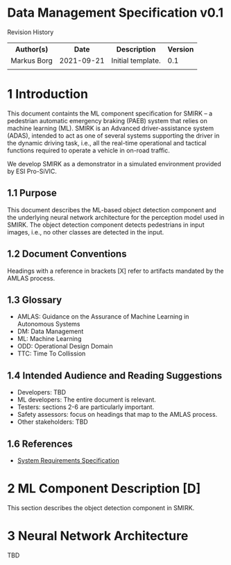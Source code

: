 # Data Management Specification v0.1

Revision History
<table>
<tr>
<th>Author(s)</th>
<th>Date</th>
<th>Description</th>
<th>Version</th>
</tr>
<tr>
<td>Markus Borg</th>
<td>2021-09-21</th>
<td>Initial template.</th>
<td>0.1</th>
</tr>
<tr>
<td></td>
<td></td>
<td></td>
<td></td>
</tr>
</table>

# 1 Introduction <a name="introduction"></a>
This document containts the ML component specification for SMIRK – a pedestrian automatic emergency braking (PAEB) system that relies on machine learning (ML). SMIRK is an Advanced driver-assistance system (ADAS), intended to act as one of several systems supporting the driver in the dynamic driving task, i.e., all the real-time operational and tactical functions required to operate a vehicle in on-road traffic.

We develop SMIRK as a demonstrator in a simulated environment provided by ESI Pro-SiVIC.

## 1.1 Purpose ##
This document describes the ML-based object detection component and the underlying neural network architecture for the perception model used in SMIRK. The object detection component detects pedestrians in input images, i.e., no other classes are detected in the input.

## 1.2 Document Conventions ##
Headings with a reference in brackets [X] refer to artifacts mandated by the AMLAS process.

## 1.3 Glossary
- AMLAS: Guidance on the Assurance of Machine Learning in Autonomous Systems
- DM: Data Management
- ML: Machine Learning
- ODD: Operational Design Domain
- TTC: Time To Collission

## 1.4 Intended Audience and Reading Suggestions ##
- Developers: TBD
- ML developers: The entire document is relevant.
- Testers: sections 2-6 are particularly important.
- Safety assessors: focus on headings that map to the AMLAS process.
- Other stakeholders: TBD

## 1.6 References ##
- [System Requirements Specification](</docs/System Requirements Specification.md>)

# 2 ML Component Description [D] <a name="ml_comp_desc"></a>
This section describes the object detection component in SMIRK. 

# 3 Neural Network Architecture 
TBD